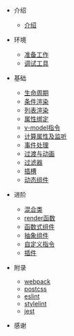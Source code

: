 
- 介绍
  - [介绍](README.md)

- 环境
  - [准备工作](framework/start.md)
  - [调试工具](framework/tool.md)

- 基础
  - [生命周期](basics/lifecycle.md)
  - [条件渲染](basics/show.md)
  - [列表渲染](basics/for.md)
  - [属性绑定](basics/attribute.md)
  - [v-model指令](basics/model.md)
  - [计算属性及监听](basics/computed.md)
  - [事件处理](basics/event.md)
  - [过渡与动画](basics/transition.md)
  - [过滤器](basics/filters.md)
  - [插槽](basics/slot.md)
  - [动态组件](basics/is.md)

- 进阶
  - [混合类](advanced/mixin.md)
  - [render函数](advanced/render.md)
  - [函数式组件](advanced/functional.md)
  - [抽象组件](advanced/abstract.md)
  - [自定义指令](advanced/directive.md)
  - [插件](advanced/plugins.md)

- 附录
  - [webpack](appendix/webpack.md)
  - [postcss](appendix/postcss.md)
  - [eslint](appendix/eslint.md)
  - [stylelint](appendix/stylelint.md)
  - [jest](appendix/jest.md)

- 感谢
